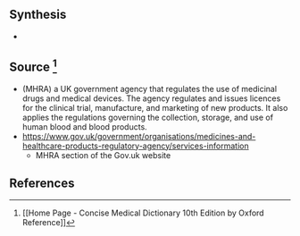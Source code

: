 ## Synthesis
- 
## Source [^1]
- (MHRA) a UK government agency that regulates the use of medicinal drugs and medical devices. The agency regulates and issues licences for the clinical trial, manufacture, and marketing of new products. It also applies the regulations governing the collection, storage, and use of human blood and blood products.
- https://www.gov.uk/government/organisations/medicines-and-healthcare-products-regulatory-agency/services-information
	- MHRA section of the Gov.uk website
## References

[^1]: [[Home Page - Concise Medical Dictionary 10th Edition by Oxford Reference]]